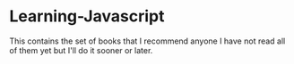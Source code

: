 # Learning-Javascript
This contains the set of books that I recommend anyone I have not read all of them yet but I'll do it sooner or later.
